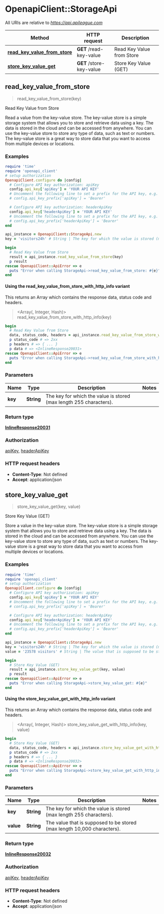 # OpenapiClient::StorageApi

All URIs are relative to *https://api.apileague.com*

| Method | HTTP request | Description |
| ------ | ------------ | ----------- |
| [**read_key_value_from_store**](StorageApi.md#read_key_value_from_store) | **GET** /read-key-value | Read Key Value from Store |
| [**store_key_value_get**](StorageApi.md#store_key_value_get) | **GET** /store-key-value | Store Key Value (GET) |


## read_key_value_from_store

> <InlineResponse20031> read_key_value_from_store(key)

Read Key Value from Store

Read a value from the key-value store. The key-value store is a simple storage system that allows you to store and retrieve data using a key. The data is stored in the cloud and can be accessed from anywhere. You can use the key-value store to store any type of data, such as text or numbers. The key-value store is a great way to store data that you want to access from multiple devices or locations.

### Examples

```ruby
require 'time'
require 'openapi_client'
# setup authorization
OpenapiClient.configure do |config|
  # Configure API key authorization: apiKey
  config.api_key['apiKey'] = 'YOUR API KEY'
  # Uncomment the following line to set a prefix for the API key, e.g. 'Bearer' (defaults to nil)
  # config.api_key_prefix['apiKey'] = 'Bearer'

  # Configure API key authorization: headerApiKey
  config.api_key['headerApiKey'] = 'YOUR API KEY'
  # Uncomment the following line to set a prefix for the API key, e.g. 'Bearer' (defaults to nil)
  # config.api_key_prefix['headerApiKey'] = 'Bearer'
end

api_instance = OpenapiClient::StorageApi.new
key = 'visitors24h' # String | The key for which the value is stored (max length 255 characters).

begin
  # Read Key Value from Store
  result = api_instance.read_key_value_from_store(key)
  p result
rescue OpenapiClient::ApiError => e
  puts "Error when calling StorageApi->read_key_value_from_store: #{e}"
end
```

#### Using the read_key_value_from_store_with_http_info variant

This returns an Array which contains the response data, status code and headers.

> <Array(<InlineResponse20031>, Integer, Hash)> read_key_value_from_store_with_http_info(key)

```ruby
begin
  # Read Key Value from Store
  data, status_code, headers = api_instance.read_key_value_from_store_with_http_info(key)
  p status_code # => 2xx
  p headers # => { ... }
  p data # => <InlineResponse20031>
rescue OpenapiClient::ApiError => e
  puts "Error when calling StorageApi->read_key_value_from_store_with_http_info: #{e}"
end
```

### Parameters

| Name | Type | Description | Notes |
| ---- | ---- | ----------- | ----- |
| **key** | **String** | The key for which the value is stored (max length 255 characters). |  |

### Return type

[**InlineResponse20031**](InlineResponse20031.md)

### Authorization

[apiKey](../README.md#apiKey), [headerApiKey](../README.md#headerApiKey)

### HTTP request headers

- **Content-Type**: Not defined
- **Accept**: application/json


## store_key_value_get

> <InlineResponse20032> store_key_value_get(key, value)

Store Key Value (GET)

Store a value in the key-value store. The key-value store is a simple storage system that allows you to store and retrieve data using a key. The data is stored in the cloud and can be accessed from anywhere. You can use the key-value store to store any type of data, such as text or numbers. The key-value store is a great way to store data that you want to access from multiple devices or locations.

### Examples

```ruby
require 'time'
require 'openapi_client'
# setup authorization
OpenapiClient.configure do |config|
  # Configure API key authorization: apiKey
  config.api_key['apiKey'] = 'YOUR API KEY'
  # Uncomment the following line to set a prefix for the API key, e.g. 'Bearer' (defaults to nil)
  # config.api_key_prefix['apiKey'] = 'Bearer'

  # Configure API key authorization: headerApiKey
  config.api_key['headerApiKey'] = 'YOUR API KEY'
  # Uncomment the following line to set a prefix for the API key, e.g. 'Bearer' (defaults to nil)
  # config.api_key_prefix['headerApiKey'] = 'Bearer'
end

api_instance = OpenapiClient::StorageApi.new
key = 'visitors24h' # String | The key for which the value is stored (max length 255 characters).
value = '23578 visitors' # String | The value that is supposed to be stored (max length 10,000 characters).

begin
  # Store Key Value (GET)
  result = api_instance.store_key_value_get(key, value)
  p result
rescue OpenapiClient::ApiError => e
  puts "Error when calling StorageApi->store_key_value_get: #{e}"
end
```

#### Using the store_key_value_get_with_http_info variant

This returns an Array which contains the response data, status code and headers.

> <Array(<InlineResponse20032>, Integer, Hash)> store_key_value_get_with_http_info(key, value)

```ruby
begin
  # Store Key Value (GET)
  data, status_code, headers = api_instance.store_key_value_get_with_http_info(key, value)
  p status_code # => 2xx
  p headers # => { ... }
  p data # => <InlineResponse20032>
rescue OpenapiClient::ApiError => e
  puts "Error when calling StorageApi->store_key_value_get_with_http_info: #{e}"
end
```

### Parameters

| Name | Type | Description | Notes |
| ---- | ---- | ----------- | ----- |
| **key** | **String** | The key for which the value is stored (max length 255 characters). |  |
| **value** | **String** | The value that is supposed to be stored (max length 10,000 characters). |  |

### Return type

[**InlineResponse20032**](InlineResponse20032.md)

### Authorization

[apiKey](../README.md#apiKey), [headerApiKey](../README.md#headerApiKey)

### HTTP request headers

- **Content-Type**: Not defined
- **Accept**: application/json

